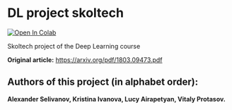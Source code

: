 # DL project skoltech

[![Open In Colab](https://colab.research.google.com/assets/colab-badge.svg)](https://colab.research.google.com/github/Vitaly-Protasov/DL_project_skoltech/)

Skoltech project of the Deep Learning course

 **Original article:** https://arxiv.org/pdf/1803.09473.pdf

## Authors of this project (in alphabet order):

**Alexander Selivanov, Kristina Ivanova, Lucy Airapetyan, Vitaly Protasov.**
